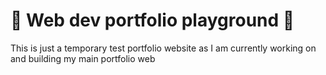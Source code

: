# 🫧 Web dev portfolio playground 🫧

This is just a temporary test portfolio website as I am currently working on and building my main portfolio web
